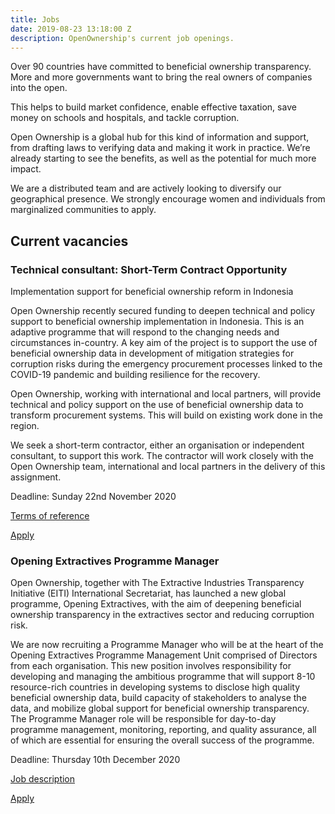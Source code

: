 ```yaml
---
title: Jobs
date: 2019-08-23 13:18:00 Z
description: OpenOwnership's current job openings.
---
```


Over 90 countries have committed to beneficial ownership transparency. More and more governments want to bring the real owners of companies into the open.

This helps to build market confidence, enable effective taxation, save money on schools and hospitals, and tackle corruption.

Open Ownership is a global hub for this kind of information and support, from drafting laws to verifying data and making it work in practice. We’re already starting to see the benefits, as well as the potential for much more impact.

We are a distributed team and are actively looking to diversify our geographical presence. We strongly encourage women and individuals from marginalized communities to apply.

## Current vacancies

### Technical consultant: Short-Term Contract Opportunity

Implementation support for beneficial ownership reform in Indonesia

Open Ownership recently secured funding to deepen technical and policy support to beneficial ownership implementation in Indonesia. This is an adaptive programme that will respond to the changing needs and circumstances in-country.  A key aim of the project is to support the use of beneficial ownership data in development of mitigation strategies for corruption risks during the emergency procurement processes linked to the COVID-19 pandemic and building resilience for the recovery.

Open Ownership, working with international and local partners, will provide technical and policy support on the use of beneficial ownership data to transform procurement systems. This will build on existing work done in the region.

We seek a short-term contractor, either an organisation or independent consultant,  to support this work.  The contractor will work closely with the Open Ownership team, international and local partners in the delivery of this assignment.

Deadline: Sunday 22nd November 2020

[Terms of reference](/uploads/Indonesia%20Consultant%20Profile.pdf)

<a href="mailto:recruitment@openownership.org" class="button">Apply</a>

### Opening Extractives Programme Manager
Open Ownership, together with The Extractive Industries Transparency Initiative (EITI) International Secretariat, has launched a new global programme, Opening Extractives, with the aim of deepening beneficial ownership transparency in the extractives sector and reducing corruption risk.

We are now recruiting a Programme Manager who will be at the heart of the Opening Extractives Programme Management Unit comprised of Directors from each organisation. This new position involves responsibility for developing and managing the ambitious programme that will support 8-10 resource-rich countries in developing systems to disclose high quality beneficial ownership data, build capacity of stakeholders to analyse the data, and mobilize global support for beneficial ownership transparency. The Programme Manager role will be responsible for day-to-day programme management, monitoring, reporting, and quality assurance, all of which are essential for ensuring the overall success of the programme.

Deadline: Thursday 10th December 2020

[Job description](/uploads/2020%20Program%20Manager.pdf)

<a href="https://22200800.webcruiter.no/Main/Recruit/Public/4312433815" class="button">Apply</a>
